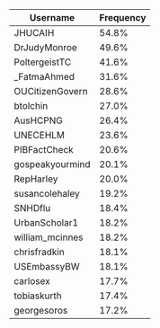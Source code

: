 | Username        | Frequency   |
|-----------------|-------------|
| JHUCAIH         | 54.8%       |
| DrJudyMonroe    | 49.6%       |
| PoltergeistTC   | 41.6%       |
| _FatmaAhmed     | 31.6%       |
| OUCitizenGovern | 28.6%       |
| btolchin        | 27.0%       |
| AusHCPNG        | 26.4%       |
| UNECEHLM        | 23.6%       |
| PIBFactCheck    | 20.6%       |
| gospeakyourmind | 20.1%       |
| RepHarley       | 20.0%       |
| susancolehaley  | 19.2%       |
| SNHDflu         | 18.4%       |
| UrbanScholar1   | 18.2%       |
| william_mcinnes | 18.2%       |
| chrisfradkin    | 18.1%       |
| USEmbassyBW     | 18.1%       |
| carlosex        | 17.7%       |
| tobiaskurth     | 17.4%       |
| georgesoros     | 17.2%       |
